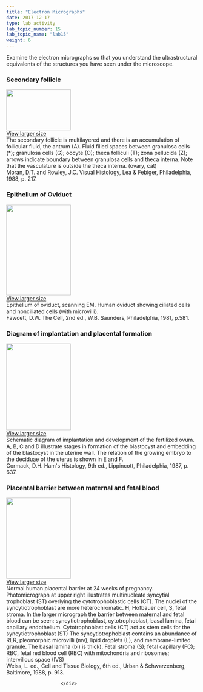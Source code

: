 ```yaml
---
title: "Electron Micrographs"
date: 2017-12-17
type: lab_activity
lab_topic_number: 15
lab_topic_name: "lab15"
weight: 6
---
```

<div class="entrybody">
						<p>Examine the electron micrographs so that you understand the ultrastructural equivalents of the structures you have seen under the microscope.</p>

<h3>Secondary follicle</h3>

<div class="slidepopup"><div class="thumbnail"> <a href="http://histologylab.ccnmtl.columbia.edu/assets_c/2009/07/69-1378.html" target="_blank" > <img src="http://ccnmtl.columbia.edu/projects/histologylab/assets/images/69-thumb-170x107-1378.jpg" width="170" height="107" alt="" class="mt-image-left"> </a><br> <a href="http://histologylab.ccnmtl.columbia.edu/assets_c/2009/07/69-1378.html" target="_blank" >View larger size</a> </div><div class="slidetxt">The secondary follicle is multilayered and there is an accumulation of follicular fluid, the antrum (A). Fluid filled spaces between granulosa cells (*); granulosa cells (G); oocyte (O); theca folliculi (T); zona pellucida (Z); arrows indicate boundary between granulosa cells and theca interna. Note that the vasculature is outside the theca interna. (ovary, cat)<br>
Moran, <span class="caps">D.T. </span>and Rowley, <span class="caps">J.C.</span> Visual Histology, Lea &amp; Febiger, Philadelphia, 1988, p. 217.</div></div>

<h3>Epithelium of Oviduct</h3>

<div class="slidepopup"><div class="thumbnail"> <a href="http://histologylab.ccnmtl.columbia.edu/assets_c/2009/07/70-1381.html" target="_blank" > <img src="http://ccnmtl.columbia.edu/projects/histologylab/assets/images/70-thumb-170x238-1381.jpg" width="170" height="238" alt="" class="mt-image-left"> </a><br> <a href="http://histologylab.ccnmtl.columbia.edu/assets_c/2009/07/70-1381.html" target="_blank" >View larger size</a> </div><div class="slidetxt">Epithelium of oviduct, scanning <span class="caps">EM.</span> Human oviduct showing ciliated cells and nonciliated cells (with microvilli).<br>
Fawcett, <span class="caps">D.W.</span> The Cell, 2nd ed., <span class="caps">W.B.</span> Saunders, Philadelphia, 1981, p.581.</div></div>

<h3>Diagram of implantation and placental formation</h3>

<div class="slidepopup"><div class="thumbnail"> <a href="http://histologylab.ccnmtl.columbia.edu/assets_c/2009/07/71-1394.html" target="_blank" > <img src="http://ccnmtl.columbia.edu/projects/histologylab/assets/images/71-thumb-170x228-1394.jpg" width="170" height="228" alt="" class="mt-image-left"> </a><br> <a href="http://histologylab.ccnmtl.columbia.edu/assets_c/2009/07/71-1394.html" target="_blank" >View larger size</a> </div><div class="slidetxt">Schematic diagram of implantation and development of the fertilized ovum. A, B, C and D illustrate stages in formation of the blastocyst and embedding of the blastocyst in the uterine wall. The relation of the growing embryo to the deciduae of the uterus is shown in E and F.<br>
Cormack, <span class="caps">D.H.</span> Ham's Histology, 9th ed., Lippincott, Philadelphia, 1987, p. 637.</div></div>

<h3>Placental barrier between maternal and fetal blood</h3>

<div class="slidepopup"><div class="thumbnail"> <a href="http://histologylab.ccnmtl.columbia.edu/assets_c/2009/07/72-1397.html" target="_blank" > <img src="http://ccnmtl.columbia.edu/projects/histologylab/assets/images/72-thumb-170x214-1397.jpg" width="170" height="213" alt="" class="mt-image-left"> </a><br> <a href="http://histologylab.ccnmtl.columbia.edu/assets_c/2009/07/72-1397.html" target="_blank" >View larger size</a> </div><div class="slidetxt">Normal human placental barrier at 24 weeks of pregnancy. Photomicrograph at upper right illustrates multinucleate syncytial trophoblast (ST) overlying the cytotrophoblastic cells (CT). The nuclei of the syncytiotrophoblast are more heterochromatic. H, Hofbauer cell, S, fetal stroma. In the larger micrograph the barrier between maternal and fetal blood can be seen: syncytiotrophoblast, cytotrophoblast, basal lamina, fetal capillary endothelium. Cytotrophoblast cells (CT) act as stem cells for the syncytiotrophoblast (ST) The syncytiotrophoblast contains an abundance of <span class="caps">RER, </span>pleomorphic microvilli (mv), lipid droplets (L), and membrane-limited granule. The basal lamina (bl) is thick). Fetal stroma (S); fetal capillary (FC); <span class="caps">RBC, </span>fetal red blood cell (RBC) with mitochondria and ribosomes; intervillous space (IVS)<br>
Weiss, L. ed., Cell and Tissue Biology, 6th ed., Urban &amp; Schwarzenberg, Baltimore, 1988, p. 913.</div></div>
						
						
						</div>
